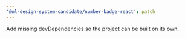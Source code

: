 ```yaml
---
'@nl-design-system-candidate/number-badge-react': patch
---
```


Add missing devDependencies so the project can be built on its own.
